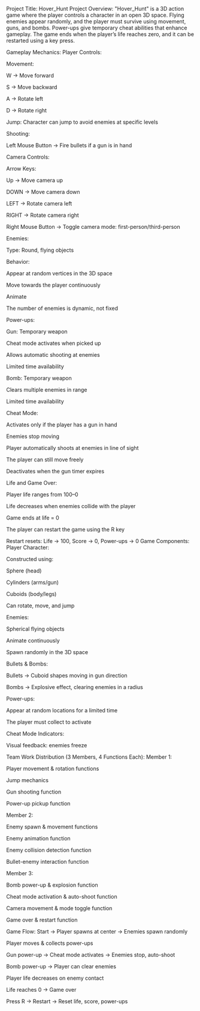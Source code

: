 Project Title: Hover_Hunt
Project Overview:
"Hover_Hunt" is a 3D action game where the player controls a character in an open 3D space. Flying enemies appear randomly, and the player must survive using movement, guns, and bombs. Power-ups give temporary cheat abilities that enhance gameplay. The game ends when the player’s life reaches zero, and it can be restarted using a key press.

Gameplay Mechanics:
Player Controls:


Movement:


W → Move forward


S → Move backward


A → Rotate left


D → Rotate right


Jump: Character can jump to avoid enemies at specific levels


Shooting:


Left Mouse Button → Fire bullets if a gun is in hand


Camera Controls:


Arrow Keys:


Up → Move camera up


DOWN → Move camera down


LEFT → Rotate camera left


RIGHT → Rotate camera right


Right Mouse Button → Toggle camera mode: first-person/third-person


Enemies:


Type: Round, flying objects


Behavior:


Appear at random vertices in the 3D space


Move towards the player continuously


Animate


The number of enemies is dynamic, not fixed


Power-ups:


Gun: Temporary weapon


Cheat mode activates when picked up


Allows automatic shooting at enemies


Limited time availability


Bomb: Temporary weapon


Clears multiple enemies in range


Limited time availability


Cheat Mode:


Activates only if the player has a gun in hand


Enemies stop moving


Player automatically shoots at enemies in line of sight


The player can still move freely


Deactivates when the gun timer expires


Life and Game Over:


Player life ranges from 100–0


Life decreases when enemies collide with the player


Game ends at life = 0


The player can restart the game using the R key


Restart resets: Life → 100, Score → 0, Power-ups → 0
Game Components:
Player Character:


Constructed using:


Sphere (head)


Cylinders (arms/gun)


Cuboids (body/legs)


Can rotate, move, and jump


Enemies:


Spherical flying objects


Animate continuously


Spawn randomly in the 3D space


Bullets & Bombs:


Bullets → Cuboid shapes moving in gun direction


Bombs → Explosive effect, clearing enemies in a radius


Power-ups:


Appear at random locations for a limited time


The player must collect to activate


Cheat Mode Indicators:


Visual feedback: enemies freeze



Team Work Distribution (3 Members, 4 Functions Each):
Member 1:


Player movement & rotation functions


Jump mechanics


Gun shooting function


Power-up pickup function


Member 2:


Enemy spawn & movement functions


Enemy animation function


Enemy collision detection function


Bullet-enemy interaction function


Member 3:


Bomb power-up & explosion function


Cheat mode activation & auto-shoot function


Camera movement & mode toggle function


Game over & restart function



Game Flow:
Start → Player spawns at center → Enemies spawn randomly


Player moves & collects power-ups


Gun power-up → Cheat mode activates → Enemies stop, auto-shoot


Bomb power-up → Player can clear enemies


Player life decreases on enemy contact


Life reaches 0 → Game over


Press R → Restart → Reset life, score, power-ups


